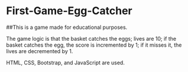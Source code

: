 # First-Game-Egg-Catcher

##This is a game made for educational purposes.

The game logic is that the basket catches the eggs; lives are 10; if the basket catches the egg, the score is incremented by 1; if it misses it, the lives are decremented by 1.


HTML, CSS, Bootstrap, and JavaScript are used.

